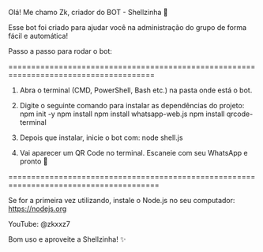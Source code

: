 Olá! Me chamo Zk, criador do BOT - Shellzinha 🤖

Esse bot foi criado para ajudar você na administração do grupo de forma fácil e automática!

Passo a passo para rodar o bot:

======================================================================================

1. Abra o terminal (CMD, PowerShell, Bash etc.) na pasta onde está o bot.

2. Digite o seguinte comando para instalar as dependências do projeto:                                                                                    
   npm init -y
   npm install
   npm install whatsapp-web.js
   npm install qrcode-terminal

3. Depois que instalar, inicie o bot com:
   node shell.js

4. Vai aparecer um QR Code no terminal. Escaneie com seu WhatsApp e pronto 🎉

=======================================================================================

Se for a primeira vez utilizando, instale o Node.js no seu computador:
https://nodejs.org

YouTube: @zkxxz7

Bom uso e aproveite a Shellzinha! ✨
